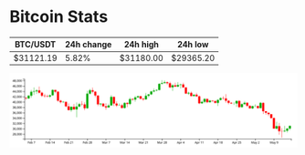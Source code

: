 # Bitcoin Stats

BTC/USDT|24h change|24h high|24h low|
|---|---|---|---|
|$31121.19|5.82%|$31180.00|$29365.20|

<img src="./chart.svg">
